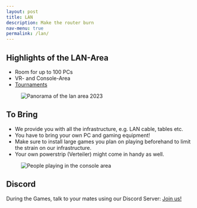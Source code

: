 ```yaml
---
layout: post
title: LAN
description: Make the router burn
nav-menu: true
permalink: /lan/
---
```


## Highlights of the LAN-Area
* Room for up to 100 PCs
* VR- and Console-Area
* [Tournaments](/./tournaments)

<figure>
   <img src="/assets/images/lan/lan_new.JPG" style="max-width: 1000px;"
      alt="Panorama of the lan area 2023" />
   <figcaption></figcaption>
</figure>

## To Bring
* We provide you with all the infrastructure, e.g. LAN cable, tables etc.
* You have to bring your own PC and gaming equipment!
* Make sure to install large games you plan on playing beforehand to limit the strain on our infrastructure.
* Your own powerstrip (Verteiler) might come in handy as well. 

<figure>
   <img src="/assets/images/lan/consoles.JPG" style="max-width: 1000px;"
      alt="People playing in the console area" />
   <figcaption></figcaption>
</figure>

## Discord

During the Games, talk to your mates using our Discord Server: <a href="{{ site.discord_url }}"> Join us! </a> 
